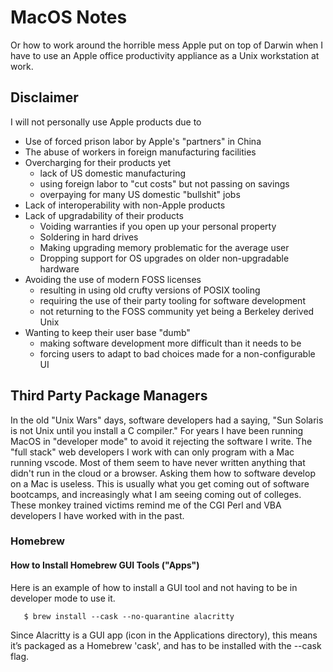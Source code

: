 # MacOS Notes

Or how to work around the horrible mess Apple put on top of Darwin when
I have to use an Apple office productivity appliance as a Unix
workstation at work.

## Disclaimer

I will not personally use Apple products due to

* Use of forced prison labor by Apple's "partners" in China
* The abuse of workers in foreign manufacturing facilities
* Overcharging for their products yet
  * lack of US domestic manufacturing
  * using foreign labor to "cut costs" but not passing on savings
  * overpaying for many US domestic "bullshit" jobs
* Lack of interoperability with non-Apple products
* Lack of upgradability of their products
  * Voiding warranties if you open up your personal property
  * Soldering in hard drives
  * Making upgrading memory problematic for the average user
  * Dropping support for OS upgrades on older non-upgradable hardware
* Avoiding the use of modern FOSS licenses
  * resulting in using old crufty versions of POSIX tooling
  * requiring the use of their party tooling for software development
  * not returning to the FOSS community yet being a Berkeley derived Unix
* Wanting to keep their user base "dumb"
  * making software development more difficult than it needs to be
  * forcing users to adapt to bad choices made for a non-configurable UI

## Third Party Package Managers

In the old "Unix Wars" days, software developers had a saying, "Sun
Solaris is not Unix until you install a C compiler."  For years I have
been running MacOS in "developer mode" to avoid it rejecting the
software I write.  The "full stack" web developers I work with can only
program with a Mac running vscode.  Most of them seem to have never
written anything that didn't run in the cloud or a browser.  Asking them
how to software develop on a Mac is useless.  This is usually what you
get coming out of software bootcamps, and increasingly what I am seeing
coming out of colleges.  These monkey trained victims remind me of the
CGI Perl and VBA developers I have worked with in the past.

### Homebrew

#### How to Install Homebrew GUI Tools ("Apps")

Here is an example of how to install a GUI tool and not having to be in
developer mode to use it.

```
   $ brew install --cask --no-quarantine alacritty
```

Since Alacritty is a GUI app (icon in the Applications directory),
this means it’s packaged as a Homebrew 'cask', and has to be installed
with the --cask flag.
